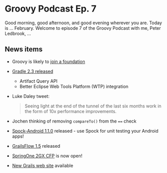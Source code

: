 # Groovy Podcast Ep. 7

Good morning, good afternoon, and good evening wherever you are. Today is ... February. Welcome to episode 7 of the Groovy Podcast with me, Peter Ledbrook, ...

## News items

* Groovy is likely to [join a foundation](http://groovy.329449.n5.nabble.com/Moving-Groovy-to-a-Foundation-td5722483.html)

* [Gradle 2.3 released](http://forums.gradle.org/gradle/topics/gradle-2-3-released)
  * Artifact Query API
  * Better Eclipse Web Tools Platform (WTP) integration

* Luke Daley tweet:

  > Seeing light at the end of the tunnel of the last six months work in the form of 10x performance improvements.

* Jochen thinking of removing `compareTo()` from the `==` check

* [Spock-Android 1.1.0](https://github.com/pieces029/android-spock/releases/tag/v1.1.0) released - use Spock for unit testing your Android apps!

* [GrailsFlow 1.5](http://grailsflow.org/documentation/release-notes) released

* [SpringOne 2GX CFP](http://springone2gx.com/) is now open!

* [New Grails web site](http://grails.org) available
